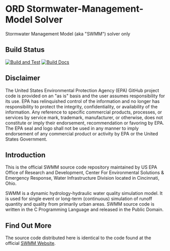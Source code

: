 ORD Stormwater-Management-Model Solver
==================================

Stormwater Management Model (aka "SWMM") solver only


## Build Status
[![Build and Test](https://github.com/USEPA/Stormwater-Management-Model/actions/workflows/build-and-test.yml/badge.svg)](https://github.com/USEPA/Stormwater-Management-Model/actions/workflows/build-and-test.yml)
[![Build Docs](https://github.com/USEPA/Stormwater-Management-Model/actions/workflows/build_docs.yml/badge.svg)](https://github.com/USEPA/Stormwater-Management-Model/actions/workflows/build_docs.yml)

## Disclaimer 
The United States Environmental Protection Agency (EPA) GitHub project code is provided on an "as is" basis and the user assumes responsibility for its use. EPA has relinquished control of the information and no longer has responsibility to protect the integrity, confidentiality, or availability of the information. Any reference to specific commercial products, processes, or services by service mark, trademark, manufacturer, or otherwise, does not constitute or imply their endorsement, recommendation or favoring by EPA. The EPA seal and logo shall not be used in any manner to imply endorsement of any commercial product or activity by EPA or the United States Government.


## Introduction
This is the official SWMM source code repository maintained by US EPA Office of Research and Development, Center For Environmental Solutions & Emergency Response, Water Infrastructure Division located in Cincinnati, Ohio.

SWMM is a dynamic hydrology-hydraulic water quality simulation model. It is used for single event or long-term (continuous) simulation of runoff quantity and quality from primarily urban areas. SWMM source code is written in the C Programming Language and released in the Public Domain.


## Find Out More
The source code distributed here is identical to the code found at the official [SWMM Website](http://www2.epa.gov/water-research/storm-water-management-model-swmm).
